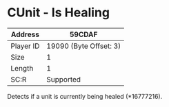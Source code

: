
#  CUnit - Is Healing
Address   | 59CDAF
----------|-------------
Player ID | 19090 (Byte Offset: 3)
Size 	  | 1
Length 	  | 1
SC:R      | Supported

Detects if a unit is currently being healed (*16777216).
